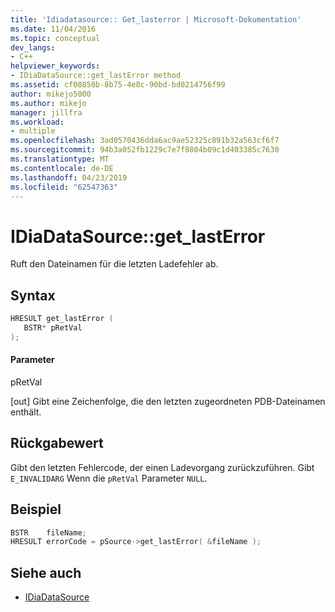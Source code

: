 ```yaml
---
title: 'Idiadatasource:: Get_lasterror | Microsoft-Dokumentation'
ms.date: 11/04/2016
ms.topic: conceptual
dev_langs:
- C++
helpviewer_keywords:
- IDiaDataSource::get_lastError method
ms.assetid: cf08850b-8b75-4e8c-90bd-bd0214756f99
author: mikejo5000
ms.author: mikejo
manager: jillfra
ms.workload:
- multiple
ms.openlocfilehash: 3ad0570436dda6ac9ae52325c891b32a563cf6f7
ms.sourcegitcommit: 94b3a052fb1229c7e7f8804b09c1d403385c7630
ms.translationtype: MT
ms.contentlocale: de-DE
ms.lasthandoff: 04/23/2019
ms.locfileid: "62547363"
---
```

# <a name="idiadatasourcegetlasterror"></a>IDiaDataSource::get_lastError
Ruft den Dateinamen für die letzten Ladefehler ab.

## <a name="syntax"></a>Syntax

```C++
HRESULT get_lastError (
   BSTR* pRetVal
);
```

#### <a name="parameters"></a>Parameter
 pRetVal

[out] Gibt eine Zeichenfolge, die den letzten zugeordneten PDB-Dateinamen enthält.

## <a name="return-value"></a>Rückgabewert
 Gibt den letzten Fehlercode, der einen Ladevorgang zurückzuführen. Gibt `E_INVALIDARG` Wenn die `pRetVal` Parameter `NULL`.

## <a name="example"></a>Beispiel

```C++
BSTR    fileName;
HRESULT errorCode = pSource->get_lastError( &fileName );
```

## <a name="see-also"></a>Siehe auch
- [IDiaDataSource](../../debugger/debug-interface-access/idiadatasource.md)
